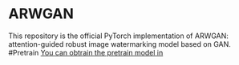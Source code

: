 # ARWGAN
This repository is the official PyTorch implementation of ARWGAN: attention-guided robust image watermarking model based on GAN.
#Pretrain
[You can obtrain the pretrain model in](https://drive.google.com/file/d/1jDpF0LBmuFiy4PNvqaaz7vXyHCbHA4ao/view?usp=drive_link)
